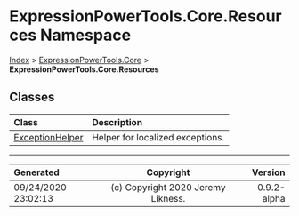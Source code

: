 ﻿# ExpressionPowerTools.Core.Resources Namespace

[Index](../index.md) > [ExpressionPowerTools.Core](ExpressionPowerTools.Core.a.md) > **ExpressionPowerTools.Core.Resources**

## Classes

| Class | Description |
| :-- | :-- |
| [ExceptionHelper](ExpressionPowerTools.Core.Resources.ExceptionHelper.cs.md) | Helper for localized exceptions. |


---

| Generated | Copyright | Version |
| :-- | :-: | --: |
| 09/24/2020 23:02:13 | (c) Copyright 2020 Jeremy Likness. | 0.9.2-alpha |
